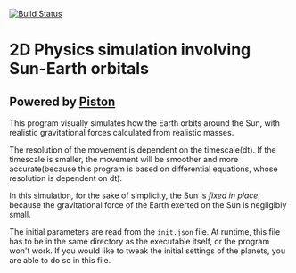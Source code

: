 [![Build Status](https://www.travis-ci.org/toasthunter/orbsim.svg?branch=master)](https://www.travis-ci.org/toasthunter/orbsim)

# 2D Physics simulation involving Sun-Earth orbitals
## Powered by [Piston](https://github.com/PistonDevelopers/piston)

This program visually simulates how the Earth orbits around the Sun, with realistic gravitational forces calculated from realistic masses.

The resolution of the movement is dependent on the timescale(dt). If the timescale is smaller, the movement will be smoother and more accurate(because this program is based on differential equations, whose resolution is dependent on dt).

In this simulation, for the sake of simplicity, the Sun is *fixed in place*, because the gravitational force of the Earth exerted on the Sun is negligibly small.

The initial parameters are read from the `init.json` file. At runtime, this file has to be in the same directory as the executable itself, or the program won't work. If you would like to tweak the initial settings of the planets, you are able to do so in this file.